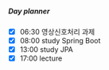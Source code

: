 ##### Day planner
- [x] 06:30 영상신호처리 과제
- [x] 08:00 study Spring Boot
- [x] 13:00 study JPA
- [x] 17:00 lecture